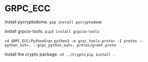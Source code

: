 # GRPC_ECC


Install pycryptodome. 
`pip install pycryptodome`

Install grpcio-tools. 
`pip3 install grpcio-tools`

`cd GRPC_ECC/PythonGrpc`
`python3 -m grpc_tools.protoc -I protos --python_out=. --grpc_python_out=. protos/greet.proto`

Install the crypto package. 
`cd ../Crypto`
`pip install .`

